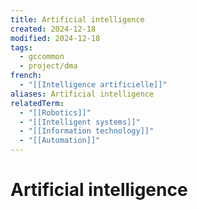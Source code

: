 ```yaml
---
title: Artificial intelligence
created: 2024-12-18
modified: 2024-12-18
tags:
  - gccommon
  - project/dma
french:
  - "[[Intelligence artificielle]]"
aliases: Artificial intelligence
relatedTerm:
  - "[[Robotics]]"
  - "[[Intelligent systems]]"
  - "[[Information technology]]"
  - "[[Automation]]"
---
```

# Artificial intelligence
